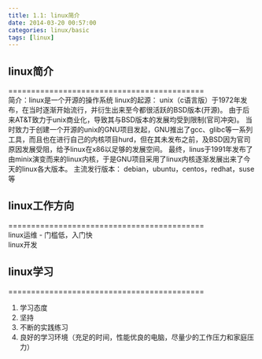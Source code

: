 ```yaml
---
title: 1.1: linux简介
date: 2014-03-20 00:57:00
categories: linux/basic
tags: [linux]
---
```



## linux简介
===========================================  
简介：linux是一个开源的操作系统
linux的起源：
unix（c语言版）于1972年发布，在当时逐渐开始流行，并衍生出来至今都很活跃的BSD版本(开源)。
由于后来AT&T致力于unix商业化，导致其与BSD版本的发展均受到限制(官司冲突)。
当时致力于创建一个开源的unix的GNU项目发起，GNU推出了gcc、glibc等一系列工具，而且也在进行自己的内核项目hurd，但在其未发布之前，及BSD因为官司原因发展受阻，给予linux在x86以足够的发展空间。
最终，linus于1991年发布了由minix演变而来的linux内核，于是GNU项目采用了linux内核逐渐发展出来了今天的linux各大版本。
主流发行版本：
debian，ubuntu，centos，redhat，suse等

## linux工作方向
===========================================  
linux运维 - 门槛低，入门快  
linux开发

## linux学习
===========================================  
1. 学习态度
2. 坚持
3. 不断的实践练习
4. 良好的学习环境（充足的时间，性能优良的电脑，尽量少的工作压力和家庭压力）
